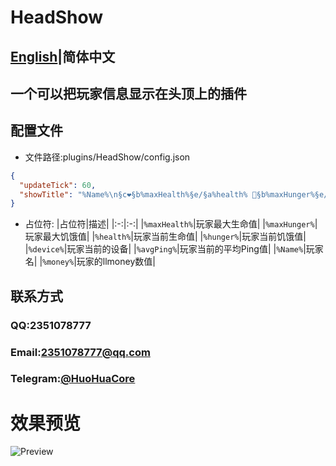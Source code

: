# HeadShow
## [English](readme.md)|简体中文

## 一个可以把玩家信息显示在头顶上的插件

## 配置文件
- 文件路径:plugins/HeadShow/config.json
```json
{
  "updateTick": 60,
  "showTitle": "%Name%\n§c❤§b%maxHealth%§e/§a%health% §b%maxHunger%§e/§a%hunger%\n§f%device% §c%avgPing%ms"
}
```
- 占位符:
    |占位符|描述|
    |:-:|:-:|
    |```%maxHealth%```|玩家最大生命值|
    |```%maxHunger%```|玩家最大饥饿值|
    |```%health%```|玩家当前生命值|
    |```%hunger%```|玩家当前饥饿值|
    |```%device%```|玩家当前的设备|
    |```%avgPing%```|玩家当前的平均Ping值|
    |```%Name%```|玩家名|
    |```%money%```|玩家的llmoney数值|
    
## 联系方式
### QQ:2351078777
### Email:2351078777@qq.com
### Telegram:[@HuoHuaCore](t.me/HuoHuaCore)

# 效果预览
![Preview](https://i.ibb.co/YcxbPNQ/024-S-Y26-XG-QAHY1-TRV.png)